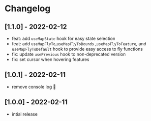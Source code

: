 # Changelog

## [1.1.0] - 2022-02-12

- feat: add `useMapState` hook for easy state selection
- feat: add `useMapFlyTo`,`useMapFlyToBounds` ,`useMapFlyToFeature`, and `useMapFlyToDefault` hook to provide easy access to fly functions
- fix: update `usePrevious` hook to non-deprecated version
- fix: set cursor when hovering features

## [1.0.1] - 2022-02-11

- remove console log 😬

## [1.0.0] - 2022-02-11

- intial release
